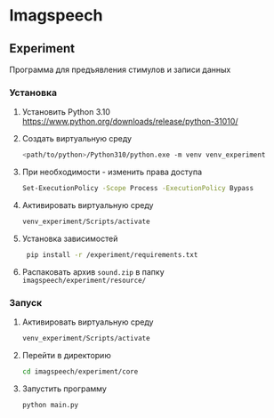 # Imagspeech

## Experiment
Программа для предъявления стимулов и записи данных

### Установка

1. Установить Python 3.10 \
    https://www.python.org/downloads/release/python-31010/

2. Cоздать виртуальную среду
   ```bash
   <path/to/python>/Python310/python.exe -m venv venv_experiment

3. При необходимости - изменить права доступа
   ```bash
   Set-ExecutionPolicy -Scope Process -ExecutionPolicy Bypass

4. Активировать виртуальную среду
   ```bash
   venv_experiment/Scripts/activate

5. Установка зависимостей
   ```bash
    pip install -r /experiment/requirements.txt

6. Распаковать архив `sound.zip` в папку `imagspeech/experiment/resource/`

### Запуск

1. Активировать виртуальную среду
   ```bash
   venv_experiment/Scripts/activate

2. Перейти в директорию
   ```bash
   cd imagspeech/experiment/core

3. Запустить программу
   ```bash
   python main.py
